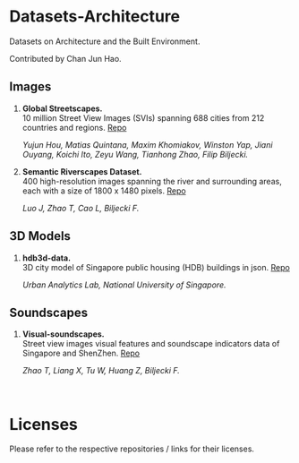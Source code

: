 # Datasets-Architecture
Datasets on Architecture and the Built Environment.

Contributed by Chan Jun Hao.


## Images

1. **Global Streetscapes.** <br>
10 million Street View Images (SVIs) spanning 688 cities from 212 countries and regions. [Repo](https://github.com/ualsg/global-streetscapes?tab=readme-ov-file)
   
    *Yujun Hou, Matias Quintana, Maxim Khomiakov, Winston Yap, Jiani Ouyang,
Koichi Ito, Zeyu Wang, Tianhong Zhao, Filip Biljecki.* 

2. **Semantic Riverscapes Dataset.** <br>
400 high-resolution images spanning the river and surrounding areas, each with a size of 1800 x 1480 pixels. [Repo](https://github.com/ualsg/semantic-riverscapes-dataset)
   
    *Luo J, Zhao T, Cao L, Biljecki F.* 

## 3D Models

1. **hdb3d-data.** <br>
3D city model of Singapore public housing (HDB) buildings in json. [Repo](https://github.com/ualsg/hdb3d-data)
   
    *Urban Analytics Lab, National University of Singapore.* 

## Soundscapes
1. **Visual-soundscapes.** <br>
Street view images visual features and soundscape indicators data of Singapore and ShenZhen. [Repo](https://github.com/ualsg/Visual-soundscapes)
   
    *Zhao T, Liang X, Tu W, Huang Z, Biljecki F.* 

<br>

# Licenses
Please refer to the respective repositories / links for their licenses.